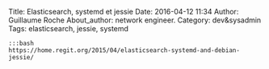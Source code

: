 Title: Elasticsearch, systemd et jessie
Date: 2016-04-12 11:34
Author: Guillaume Roche
About_author: network engineer.
Category: dev&sysadmin
Tags: elasticsearch, jessie, systemd

	:::bash
	https://home.regit.org/2015/04/elasticsearch-systemd-and-debian-jessie/